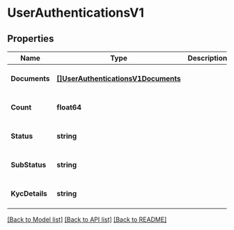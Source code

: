 # UserAuthenticationsV1

## Properties
Name | Type | Description | Notes
------------ | ------------- | ------------- | -------------
**Documents** | [**[]UserAuthenticationsV1Documents**](User_authentications.v1_documents.md) |  | [optional] [default to null]
**Count** | **float64** |  | [optional] [default to null]
**Status** | **string** |  | [optional] [default to null]
**SubStatus** | **string** |  | [optional] [default to null]
**KycDetails** | **string** |  | [optional] [default to null]

[[Back to Model list]](../README.md#documentation-for-models) [[Back to API list]](../README.md#documentation-for-api-endpoints) [[Back to README]](../README.md)

